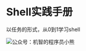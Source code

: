 # Shell实践手册

以任务的形式，从0到1学习shell


![公众号：机智的程序员小熊](https://coding3min.oss-accelerate.aliyuncs.com/uPic/20231030/19-39-31-AWt1Z8.jpg)
